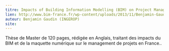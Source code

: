 ```yaml
---
titre: Impacts of Building Information Modelling (BIM) on Project Management in the French Construction Industry
lien: http://www.bim-france.fr/wp-content/uploads/2013/11/Benjamin-Gaudin-These-BIM-1311.pdf
auteur: Benjamin Gaudin (INGEROP)
site: 
---
```


Thèse de Master de 120 pages, rédigée en Anglais, traitant des impacts du BIM et de la maquette numérique sur le management de projets en France..
